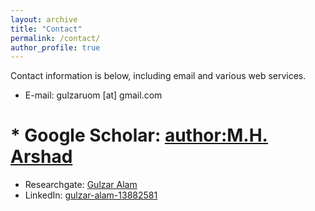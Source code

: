 ```yaml
---
layout: archive
title: "Contact"
permalink: /contact/
author_profile: true
---
```


Contact information is below, including email and various web services.

* E-mail: gulzaruom [at] gmail.com
# * Google Scholar: [author:M.H. Arshad](https://scholar.google.com/citations?user=-nga1p4AAAAJ&hl=en)
* Researchgate: [Gulzar Alam](https://www.researchgate.net/profile/Gulzar_Alam2)
* LinkedIn: [gulzar-alam-13882581](https://www.linkedin.com/in/gulzar-alam-13882581/)
